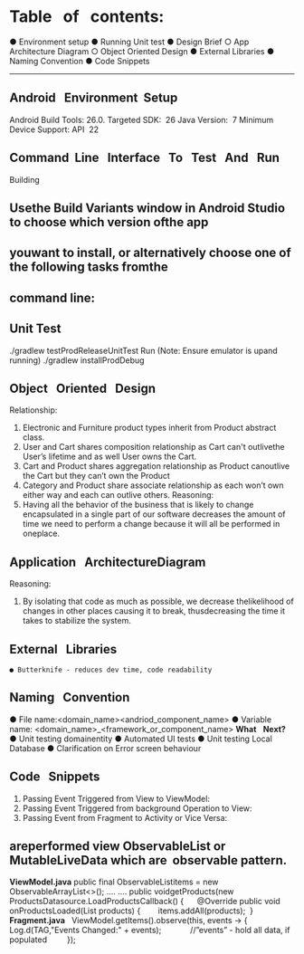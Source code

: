 # Table ​ ​ of ​ ​ contents:

● Environment​ ​setup
● Running​ ​Unit​ ​test
● Design​ ​Brief
○ App​ ​Architecture​ ​Diagram
○ Object​ ​Oriented​ ​Design
● External​ ​Libraries
● Naming​ ​Convention
● Code​ ​Snippets
________________________________________________________

## Android ​ ​ Environment ​ ​ Setup

Android​ ​Build​ ​Tools:​ ​26.0.
Targeted​ ​SDK:​ ​ 26
Java​ ​Version:​ ​ 7
Minimum​ ​Device​ ​Support:​ ​API​ ​ 22

## Command ​ ​ Line ​ ​ Interface ​ ​ To ​ ​ Test ​ ​ And ​ ​ Run

Building

## Use​ ​the​ ​Build​ ​Variants​ ​window​ ​in​ ​Android​ ​Studio​ ​to​ ​choose​ ​which​ ​version​ ​of​ ​the​ ​app

## you​ ​want​ ​to​ ​install,​ ​or​ ​alternatively​ ​choose​ ​one​ ​of​ ​the​ ​following​ ​tasks​ ​from​ ​the

## command​ ​line:

## Unit​ ​Test

./gradlew​ ​testProdReleaseUnitTest
Run​​ ​(Note:​ ​Ensure​ ​emulator​ ​is​ ​up​ ​and​ ​running​)
./gradlew​ ​installProdDebug


## Object ​ ​ Oriented ​ ​ Design

Relationship:

1. Electronic​ ​and​ ​Furniture​ ​product​ ​types​ ​inherit​ ​from​ ​Product​ ​abstract​ ​class.
2. User​ ​and​ ​Cart​ ​shares​ ​composition​ ​relationship​ ​as​ ​Cart​ ​can't​ ​outlive​ ​the​ ​User’s​ ​lifetime
    and​ ​as​ ​well​ ​User​ ​owns​ ​the​ ​Cart.
3. Cart​ ​and​ ​Product​ ​shares​ ​aggregation​ ​relationship​ ​as​ ​Product​ ​can​ ​outlive​ ​the​ ​Cart​ ​but
    they​ ​can’t​ ​own​ ​the​ ​Product
4. Category​ ​and​ ​Product​ ​share​ ​associate​ ​relationship​ ​as​ ​each​ ​won’t​ ​own​ ​either​ ​way​ ​and
    each​ ​can​ ​outlive​ ​others.
Reasoning:
1. Having​ ​all​ ​the​ ​behavior​ ​of​ ​the​ ​business​ ​that​ ​is​ ​likely​ ​to​ ​change​ ​encapsulated​ ​in​ ​a
single​ ​part​ ​of​ ​our​ ​software​ ​decreases​ ​the​ ​amount​ ​of​ ​time​ ​we​ ​need​ ​to​ ​perform​ ​a
change​ ​because​ ​it​ ​will​ ​all​ ​be​ ​performed​ ​in​ ​one​ ​place.


## Application ​ ​ Architecture ​ ​ Diagram

Reasoning:

1. By​ ​isolating​ ​that​ ​code​ ​as​ ​much​ ​as​ ​possible,​ ​we​ ​decrease​ ​the​ ​likelihood​ ​of​ ​changes​ ​in
    other​ ​places​ ​causing​ ​it​ ​to​ ​break,​ ​thus​ ​decreasing​ ​the​ ​time​ ​it​ ​takes​ ​to​ ​stabilize​ ​the
    system.

## External ​ ​ Libraries

```
● Butterknife​ ​-​ ​reduces​ ​dev​ ​time,​ ​code​ ​readability
```
## Naming ​ ​ Convention

● File​ ​name:​ ​<domain_name>_<usage>_<andriod_component_name>
● Variable​ ​name:​ ​<domain_name>_<framework_or_component_name>
**What** ​ ​ **Next?**
● Unit​ ​testing​ ​domain​ ​entity
● Automated​ ​UI​ ​tests
● Unit​ ​testing​ ​Local​ ​Database
● Clarification​ ​on​ ​Error​ ​screen​ ​behaviour


## Code ​ ​ Snippets

1. Passing​ ​Event​ ​Triggered​ ​from​ ​View​ ​to​ ​ViewModel:
2. Passing​ ​Event​ ​Triggered​ ​from​ ​background​ ​Operation​ ​to​ ​View:
3. Passing​ ​Event​ ​from​ ​Fragment​ ​to​ ​Activity​ ​or​ ​Vice​ ​Versa:

## are​ ​performed​ ​view​ ​ObservableList​ ​or​ ​MutableLiveData​ ​which​ ​are​ ​​ observable ​​ ​pattern.

**ViewModel.java**
public​ ​final​ ​ObservableList<Product>​ ​items​ ​=​ ​new​ ​ObservableArrayList<>();
....
....
public​ ​void​ ​getProducts(new​ ​ProductsDatasource.LoadProductsCallback()​ ​{
​ ​​ ​​ ​​ ​​ ​​ ​@Override​ ​public​ ​void​ ​onProductsLoaded(List<Product>​ ​products)​ ​{
​ ​​ ​​ ​​ ​​ ​​ ​​ ​​ ​items.addAll(products);
​ ​}
**Fragment.java**
​ ​​ ​​ ​ViewModel.getItems().observe(this,​ ​events​ ​->​ ​{
​ ​​ ​​ ​​ ​​ ​​ ​​ ​​ ​​ ​​ ​​ ​​ ​Log.d(TAG,​ ​"Events​ ​Changed:"​ ​+​ ​events);
​ ​​ ​​ ​​ ​​ ​​ ​​ ​​ ​​ ​​ ​​ ​​ ​//”events”​ ​-​ ​hold​ ​all​ ​data,​ ​if​ ​populated
​ ​​ ​​ ​​ ​​ ​​ ​​ ​​ ​});

